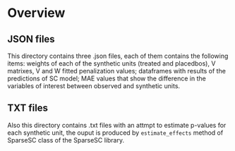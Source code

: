 # Overview

## JSON files
This directory contains three .json files, each of them contains the following items: weights of each of the synthetic units (treated and placedbos), V matrixes, V and W fitted penalization values; dataframes with results of the predictions of SC model; MAE values that show the difference in the variables of interest between observed and synthetic units.

## TXT files
Also this directory contains .txt files with an attmpt to estimate p-values for each synthetic unit, the ouput is produced by `estimate_effects` method of SparseSC class of the SparseSC library. 


